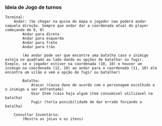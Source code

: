 ### Ideia de Jogo de turnos

	Terminal:
		Andar: (Se chegar na quina do mapa o jogador nao poderá andar naquela direção. Sempre que andar dar a coordenada atual do player começando de 0, 0)
			Andar para direta
			Andar para esquerda
			Andar para frete
			Andar para trás
			
			(Ao andar pode ser que encontre uma batalha caso o inimigo esteja no quadrado ao lado dando as opções de batalhar ou fugir. Exeplo, se o jogador estiver na coordenada (10, 10) e houver um inimigo na coordenada (12, 10) ao andar para a coordenada (11, 10) ele encontra um vilão e vem a opção de fugir ou batalhar)
			
			Batalha:
				Atacar (Causa dano de acordo com o personagem escolhido e o inimigo a ser enfrentado)
				Usar Item (caso haja algum item consumivel utilizavel na batalha)
				Fugir (tería possibilidade de dar errado forçando a batalha)
			
		Consultar Inventário:
			(Mostra as jóias e os itens)